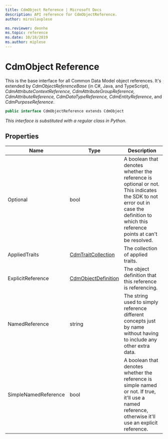 ```yaml
---
title: CdmObject Reference | Microsoft Docs
description: API reference for CdmObjectReference.
author: miroslavplese

ms.reviewer: deonhe 
ms.topic: reference 
ms.date: 10/18/2019
ms.author: miplese
---
```


# CdmObject Reference

This is the base interface for all Common Data Model object references. It's extended by *CdmObjectReferenceBase* (in C#, Java, and TypeScript), *CdmAttributeContextReference, CdmAttributeGroupReference, CdmAttributeReference, CdmDataTypeReference, CdmEntityReference*, and *CdmPurposeReference*.

```csharp
public interface CdmObjectReference extends CdmObject
```
*This interface is substituted with a regular class in Python.*

## Properties
|Name|Type|Description|
|---|---|---|
|Optional|bool|A boolean that denotes whether the reference is optional or not. This indicates the SDK to not error out in case the definition to which this reference points at can't be resolved.|
|AppliedTraits|[CdmTraitCollection](traitcollection.md)|The collection of applied traits.|
|ExplicitReference|[CdmObjectDefinition](cdmobjectdefinition.md)|The object definition that this reference is referencing.|
|NamedReference|string|The string used to simply reference different concepts just by name without having to include any other extra data.|
|SimpleNamedReference|bool|A boolean that denotes whether the reference is simple named or not. If true, it'll use a named reference, otherwise it'll use an explicit reference.|
